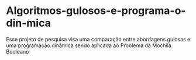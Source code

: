 # Algoritmos-gulosos-e-programa-o-din-mica
Esse projeto de pesquisa visa uma comparação entre abordagens gulosas e uma programação dinâmica sendo aplicada ao Problema da Mochila Booleano
